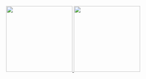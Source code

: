 
<div>
  <a href = "https://github.com/Davescp">
  <img height = "180em" src="https://github-readme-stats.vercel.app/api?username=Davescp&show_icons=True&theme=radical&include_all_comits=True&count_private=True"/>
  <img height = "180em" src="https://github-readme-stats.vercel.app/api/top-langs/?username=Davescp&layout=compact&langs_count=16&theme=dark"/>
</div>

